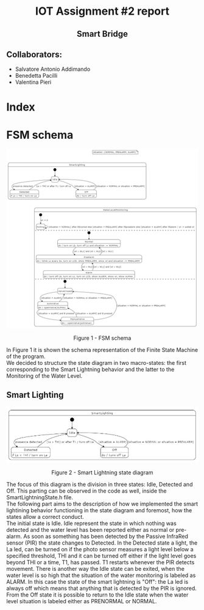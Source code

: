 # <div align=center> IOT Assignment #2 report</div>
## <div align = center> Smart Bridge</div>
## Collaborators:
- Salvatore Antonio Addimando
- Benedetta Pacilli
- Valentina Pieri

<div style="page-break-after: always;"></div>

# Index

<div style="page-break-after: always;"></div>

# FSM schema
![FSMSchema](resources/FSMschema.jpg)
<figcaption align = "center">Figure 1 - FSM schema</figcaption>

In Figure 1 it is shown the schema representation of the Finite State Machine of the program. </br> We decided to structure the state diagram in two macro-states: the first corresponding to the Smart Lightning behavior and the latter to the Monitoring of the Water Level. </br> 

## Smart Lighting
![SmartLightningSchema](resources/SmartLightningSchema.jpg)
<figcaption align = "center">Figure 2 - Smart Lightning state diagram</figcaption>

The focus of this diagram is the division in three states: Idle, Detected and Off.
This parting can be observed in the code as well, inside the SmartLightningState.h file. </br> The following part aims to the description of how we implemented the smart lightining behavior functioning in the state diagram and foremost, how the states allow a correct conduct. </br> The initial state is Idle. Idle represent the state in which nothing was detected and the water level has been reported either as normal or pre-alarm. As soon as something has been detected by the Passive InfraRed sensor (PIR) the state changes to Detected. In the Detected state a light, the La led, can be turned on if the photo sensor measures a light level below a specified threshold, THl and it can be turned off either if the light level goes beyond THl or a time, T1, has passed. T1 restarts whenever the PIR detects movement. There is another way the Idle state can be exited, when the water level is so high that the situation of the water monitoring is labeled as ALARM. In this case the state of the smart lightning is "Off": the La led is always off which means that anything that is detected by the PIR is ignored. From the Off state it is possible to return to the Idle state when the water level situation is labeled either as PRENORMAL or NORMAL.
